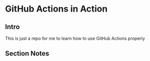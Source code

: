 # GitHub Actions in Action

## Intro
This is just a repo for me to learn how to use GitHub Actions properly

## Section Notes